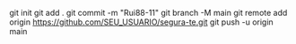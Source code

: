 git init
git add .
git commit -m "Rui88-11"
git branch -M main
git remote add origin https://github.com/SEU_USUARIO/segura-te.git
git push -u origin main
